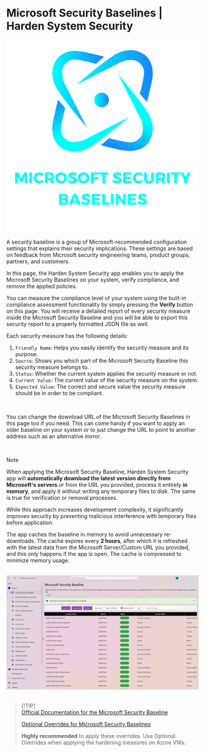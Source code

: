 # Microsoft Security Baselines | Harden System Security

<p align="center"><img src="https://raw.githubusercontent.com/HotCakeX/.github/d6960a261913f979526c0fac7901effa4b72d813/Pictures/Readme%20Categories/Microsoft%20Security%20Baselines/Microsoft%20Security%20Baselines.svg" alt="Microsoft Security Baselines - Harden Windows Security" width="550"></p>

A security baseline is a group of Microsoft-recommended configuration settings that explains their security implications. These settings are based on feedback from Microsoft security engineering teams, product groups, partners, and customers.

In this page, the Harden System Security app enables you to apply the Microsoft Security Baselines on your system, verify compliance, and remove the applied policies.

You can measure the compliance level of your system using the built-in compliance assessment functionality by simply pressing the **Verify** button on this page. You will receive a detailed report of every security measure inside the Microsoft Security Baseline and you will be able to export this security report to a properly formatted JSON file as well.

Each security measure has the following details:

1. `Friendly Name`: Helps you easily identify the security measure and its purpose.
2. `Source`: Shows you which part of the Microsoft Security Baseline this security measure belongs to.
3. `Status`: Whether the current system applies the security measure or not.
4. `Current Value`: The current value of the security measure on the system.
5. `Expected Value`: The correct and secure value the security measure should be in order to be compliant.

<br>

You can change the download URL of the Microsoft Security Baselines in this page too if you need. This can come handy if you want to apply an older baseline on your system or to just change the URL to point to another address such as an alternative mirror.

<br>

> [!NOTE]  
> When applying the Microsoft Security Baseline, Harden System Security app will **automatically download the latest version directly from Microsoft's servers** or from the URL you provided, process it entirely **in memory**, and apply it without writing any temporary files to disk. The same is true for verification or removal processes.
>  
> While this approach increases development complexity, it significantly improves security by preventing malicious interference with temporary files before application.  
>  
> The app caches the baseline in memory to avoid unnecessary re-downloads. The cache expires every **2 hours**, after which it is refreshed with the latest data from the Microsoft Server/Custom URL you provided, and this only happens if the app is open. The cache is compressed to minimize memory usage.

<br>

<div align="center">

<img src="https://raw.githubusercontent.com/HotCakeX/.github/9f8c01aea24dd33804e794ab1fbcb68fb71609dc/Pictures/PNG%20and%20JPG/Harden%20System%20Security%20page%20screenshots/Microsoft%20Security%20Baseline.png" alt="Microsoft Security Baselines | Harden System Security">

</div>

<br>

> [!TIP]\
> [Official Documentation for the Microsoft Security Baseline](https://learn.microsoft.com/windows/security/operating-system-security/device-management/windows-security-configuration-framework/windows-security-baselines#what-are-security-baselines)
>
> [Optional Overrides for Microsoft Security Baselines](https://github.com/HotCakeX/Harden-Windows-Security/wiki/Overrides-for-Microsoft-Security-Baseline)
>
> **Highly recommended** to apply these overrides. Use Optional Overrides when applying the hardening measures on Azure VMs.
>

<br>
